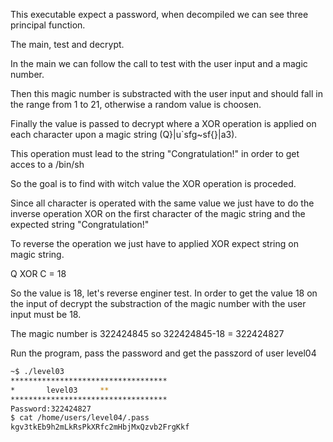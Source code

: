 This executable expect a password, when decompiled we can see three principal function.

The main, test and decrypt.

In the main we can follow the call to test with the user input and a magic number.

Then this magic number is substracted with the user input and should fall in the range from 1 to 21, otherwise a random value is choosen.

Finally the value is passed to decrypt where a XOR operation is applied on each character upon a magic string (Q}|u`sfg~sf{}|a3).

This operation must lead to the string "Congratulation!" in order to get acces to a /bin/sh

So the goal is to find with witch value the XOR operation is proceded.

Since all character is operated with the same value we just have to do the inverse operation XOR on the first character of the magic string and the expected string "Congratulation!"

To reverse the operation we just have to applied XOR expect string on magic string.

Q XOR C = 18

So the value is 18, let's reverse enginer test. In order to get the value 18 on the input of decrypt the substraction of the magic number with the user input must be 18.

The magic number is 322424845 so 322424845-18 = 322424827

Run the program, pass the password and get the passzord of user level04

```bash
~$ ./level03 
***********************************
*		level03		**
***********************************
Password:322424827
$ cat /home/users/level04/.pass
kgv3tkEb9h2mLkRsPkXRfc2mHbjMxQzvb2FrgKkf
```
